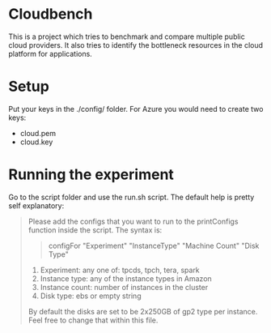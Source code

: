 # Cloudbench

This is a project which tries to benchmark and compare multiple public
cloud providers. It also tries to identify the bottleneck resources in
the cloud platform for applications.


# Setup
Put your keys in the ./config/ folder.  For Azure you would need to
create two keys:

* cloud.pem
* cloud.key

# Running the experiment

Go to the script folder and use the run.sh script.  The default help is pretty
self explanatory:

>   Please add the configs that you want to run to the printConfigs
>   function inside the script.  The syntax is:
>
>   > configFor "Experiment" "InstanceType" "Machine Count" "Disk Type"
>
>   1) Experiment: any one of: tpcds, tpch, tera, spark
>   2) Instance type: any of the instance types in Amazon
>   3) Instance count: number of instances in the cluster
>   4) Disk type: ebs or empty string
>
>   By default the disks are set to be 2x250GB of gp2 type per instance.  
>   Feel free to change that within this file.

<!--
cloud.key should be a 2048bit RSA key.  You can generate Azure keys with
the openssl command or just the supplied makefile:

> make azure_keys

Also make sure that the permission of *cloud.key* is set to 600.

# Cloud specific notes

## Azure
* Because of plethora of random objects that Azure creates for you, as of
now, it is not possible to "cleanly" delete a topology.  This is a work
in progress and any feedbacks are welcome


## Examples

To run a specific benchmark you can use the 'bin/cb' binary.  For
example:

> ./cb --benchmark=ipref --setup --teardown


This command would first setup the environment specified in config.xml
for running the iperf benchmark located in cloudbench/benchmarks/iperf.
Then it would run the main.py script for benchmarking, and afterwards it
would teardown the environment.  If the environment is to be persisted
for next runs, you can avoid passing --teardown to cb.

## Benchmark format

All the benchmarks are located in the cloudbench/benchmarks/ folder.
To create a new benchmark, e.g., stress_test , you would need to create
a new folder called stress_test in the benchmarks folder.  At least two
files are required:

* *config.xml* which specifies the environment configuration, e.g.,
  virtual machines, virtual networks, etc.
* *main.py* where the benchmarking script is run in the context of the
  environment.

For an example, have a look at cloudbench/benchmarks/iperf.
-->
